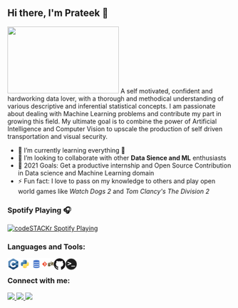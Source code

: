 ## Hi there, I'm Prateek  👋

<img width="250px" height="150px" src="https://media.giphy.com/media/f3iwJFOVOwuy7K6FFw/giphy.gif" />
A self motivated, confident and hardworking data lover, with a thorough and methodical understanding of various descriptive and inferential statistical concepts. I am passionate about dealing with Machine Learning problems and contribute my part in growing this field. My ultimate goal is to combine the power of Artificial Intelligence and Computer Vision to upscale the production of self driven transportation and visual security.

- 🌱 I’m currently learning everything 🤣
- 👯 I’m looking to collaborate with other **Data Sience and ML** enthusiasts
- 🥅 2021 Goals: Get a productive internship and Open Source Contribution in Data science and Machine Learning domain
- ⚡ Fun fact: I love to pass on my knowledge to others and play open world games like *Watch Dogs 2* and *Tom Clancy's The Division 2*

### Spotify Playing 🎧

[<img src="https://now-playing-codestackr.vercel.app/api/spotify-playing" alt="codeSTACKr Spotify Playing" width="350" />](https://open.spotify.com/user/swyqyimdc12jajde4vpwd2x1b)
    
### Languages and Tools:

<img align="left" alt="C++" width="26px" src="https://raw.githubusercontent.com/github/explore/80688e429a7d4ef2fca1e82350fe8e3517d3494d/topics/cpp/cpp.png" />
<img align="left" alt="Python" width="26px" src="https://raw.githubusercontent.com/github/explore/80688e429a7d4ef2fca1e82350fe8e3517d3494d/topics/python/python.png" />
<img align="left" alt="T-SQL" width="26px" src="https://raw.githubusercontent.com/github/explore/80688e429a7d4ef2fca1e82350fe8e3517d3494d/topics/sql/sql.png" />

<img align="left" alt="Git" width="26px" src="https://raw.githubusercontent.com/github/explore/80688e429a7d4ef2fca1e82350fe8e3517d3494d/topics/git/git.png" />
<img align="left" alt="GitHub" width="26px" src="https://raw.githubusercontent.com/github/explore/78df643247d429f6cc873026c0622819ad797942/topics/github/github.png" />
<img align="left" alt="Terminal" width="26px" src="https://raw.githubusercontent.com/github/explore/80688e429a7d4ef2fca1e82350fe8e3517d3494d/topics/terminal/terminal.png" />
<br />

### Connect with me:

<a href="https://twitter.com/Intangible_pg18"><img src="https://cdn.jsdelivr.net/npm/simple-icons@v3/icons/twitter.svg" width="22px"/>    <a href="https://www.linkedin.com/in/prateek-shukla-34267718b"><img src="https://cdn.jsdelivr.net/npm/simple-icons@v3/icons/linkedin.svg" width="22px"/>   <a href="https://www.instagram.com/intangible_pg18/"><img src="https://cdn.jsdelivr.net/npm/simple-icons@v3/icons/instagram.svg" width="22px"/>
